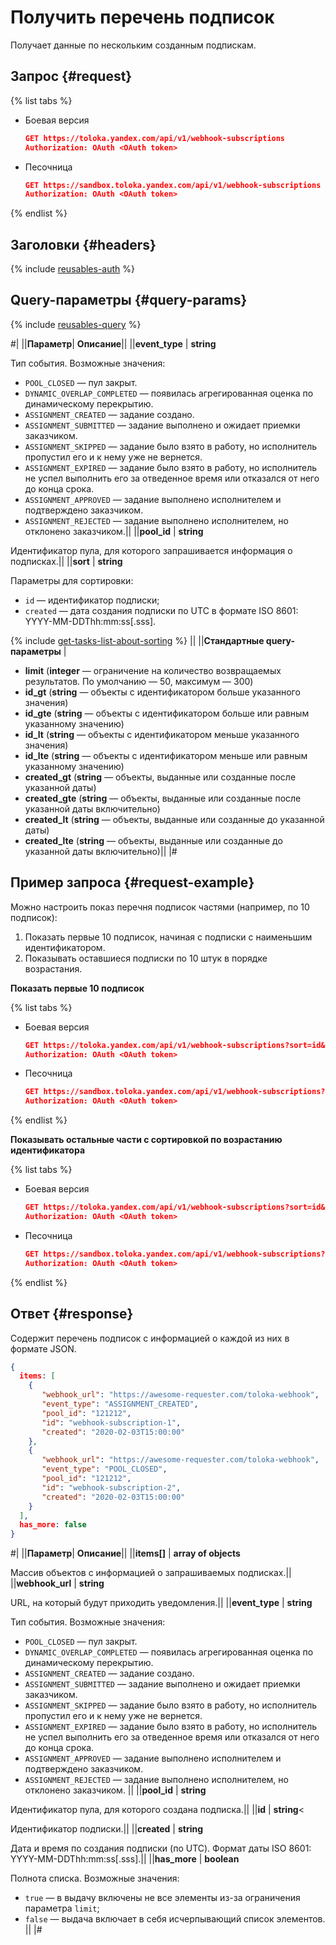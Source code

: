 # Получить перечень подписок

Получает данные по нескольким созданным подпискам.

## Запрос {#request}

{% list tabs %}

- Боевая версия

  ```json
  GET https://toloka.yandex.com/api/v1/webhook-subscriptions
  Authorization: OAuth <OAuth token>
  ```

- Песочница

  ```json
  GET https://sandbox.toloka.yandex.com/api/v1/webhook-subscriptions
  Authorization: OAuth <OAuth token>
  ```

{% endlist %}

## Заголовки {#headers}

{% include [reusables-auth](../_includes/reusables/id-reusables/auth.md) %}


## Query-параметры {#query-params}

{% include [reusables-query](../_includes/reusables/id-reusables/query.md) %}


#|
||**Параметр**| **Описание**||
||**event_type** | **string**

Тип события.
Возможные значения:
- `POOL_CLOSED` — пул закрыт.
- `DYNAMIC_OVERLAP_COMPLETED` — появилась агрегированная оценка по динамическому перекрытию.
- `ASSIGNMENT_CREATED` — задание создано.
- `ASSIGNMENT_SUBMITTED` — задание выполнено и ожидает приемки заказчиком.
- `ASSIGNMENT_SKIPPED` — задание было взято в работу, но исполнитель пропустил его и к нему уже не вернется.
- `ASSIGNMENT_EXPIRED` — задание было взято в работу, но исполнитель не успел выполнить его за отведенное время или отказался от него до конца срока.
- `ASSIGNMENT_APPROVED` — задание выполнено исполнителем и подтверждено заказчиком.
- `ASSIGNMENT_REJECTED` — задание выполнено исполнителем, но отклонено заказчиком.||
||**pool_id** | **string**

Идентификатор пула, для которого запрашивается информация о подписках.||
||**sort** | **string**

Параметры для сортировки:
- `id` — идентификатор подписки;
- `created` — дата создания подписки по UTC в формате ISO 8601: YYYY-MM-DDThh:mm:ss[.sss].

{% include [get-tasks-list-about-sorting](../_includes/concepts/get-tasks-list/id-get-tasks-list/about-sorting.md) %}
||
||**Стандартные query-параметры** |
- **limit**  (**integer** — ограничение на количество возвращаемых результатов. По умолчанию — 50, максимум — 300)
- **id_gt**  (**string** — объекты с идентификатором больше указанного значения)
- **id_gte**  (**string** — объекты с идентификатором больше или равным указанному значению)
- **id_lt**  (**string** — объекты с идентификатором меньше указанного значения)
- **id_lte**  (**string** — объекты с идентификатором меньше или равным указанному значению)
- **created_gt**  (**string** — объекты, выданные или созданные после указанной даты)
- **created_gte**  (**string** — объекты, выданные или созданные после указанной даты включительно)
- **created_lt**  (**string** — объекты, выданные или созданные до указанной даты)
- **created_lte**  (**string** — объекты, выданные или созданные до указанной даты включительно)||
|#

## Пример запроса {#request-example}
 Можно настроить показ перечня подписок частями (например, по 10 подписок): 
1. Показать первые 10 подписок, начиная с подписки с наименьшим идентификатором.
1. Показывать оставшиеся подписки по 10 штук в порядке возрастания.

**Показать первые 10 подписок**

{% list tabs %}

- Боевая версия

  ```json
  GET https://toloka.yandex.com/api/v1/webhook-subscriptions?sort=id&limit=10
  Authorization: OAuth <OAuth token>
  ```

- Песочница

  ```json
  GET https://sandbox.toloka.yandex.com/api/v1/webhook-subscriptions?sort=id&limit=10
  Authorization: OAuth <OAuth token>
  ```

{% endlist %}

**Показывать остальные части с сортировкой по возрастанию идентификатора**

{% list tabs %}

- Боевая версия

  ```json
  GET https://toloka.yandex.com/api/v1/webhook-subscriptions?sort=id&limit=10&id_gt=<ID of the last subsciption from the previous response>
  Authorization: OAuth <OAuth token>
  ```

- Песочница

  ```json
  GET https://sandbox.toloka.yandex.com/api/v1/webhook-subscriptions?sort=id&limit=10&id_gt=<ID of the last subsciption from the previous response>
  Authorization: OAuth <OAuth token>
  ```
{% endlist %}

## Ответ {#response}

Содержит перечень подписок с информацией о каждой из них в формате JSON.

```json
{
  items: [
    {  
       "webhook_url": "https://awesome-requester.com/toloka-webhook",
       "event_type": "ASSIGNMENT_CREATED",
       "pool_id": "121212",
       "id": "webhook-subscription-1",
       "created": "2020-02-03T15:00:00"
    },
    {  
       "webhook_url": "https://awesome-requester.com/toloka-webhook",
       "event_type": "POOL_CLOSED",
       "pool_id": "121212",
       "id": "webhook-subscription-2",
       "created": "2020-02-03T15:00:00"
    }
  ],
  has_more: false  
}
```

#|
||**Параметр**| **Описание**||
||**items[]** | **array of objects**

Массив объектов с информацией о запрашиваемых подписках.||
||**webhook_url** | **string**

URL, на который будут приходить уведомления.||
||**event_type** | **string**

Тип события.
Возможные значения:
- `POOL_CLOSED` — пул закрыт.
- `DYNAMIC_OVERLAP_COMPLETED` — появилась агрегированная оценка по динамическому перекрытию.
- `ASSIGNMENT_CREATED` — задание создано.
- `ASSIGNMENT_SUBMITTED` — задание выполнено и ожидает приемки заказчиком.
- `ASSIGNMENT_SKIPPED` — задание было взято в работу, но исполнитель пропустил его и к нему уже не вернется.
- `ASSIGNMENT_EXPIRED` — задание было взято в работу, но исполнитель не успел выполнить его за отведенное время или отказался от него до конца срока.
- `ASSIGNMENT_APPROVED` — задание выполнено исполнителем и подтверждено заказчиком.
- `ASSIGNMENT_REJECTED` — задание выполнено исполнителем, но отклонено заказчиком.
||
||**pool_id** | **string**

Идентификатор пула, для которого создана подписка.||
||**id** | **string**<

Идентификатор подписки.||
||**created** | **string**

Дата и время по создания подписки (по UTC). Формат даты ISO 8601: YYYY-MM-DDThh:mm:ss[.sss].||
||**has_more** | **boolean**

Полнота списка.
Возможные значения:
- `true` — в выдачу включены не все элементы из-за ограничения параметра `limit`;
- `false` — выдача включает в себя исчерпывающий список элементов.
||
|#


